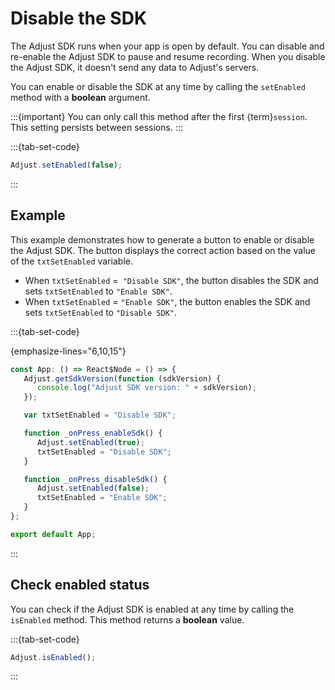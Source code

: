 # Disable the SDK

The Adjust SDK runs when your app is open by default. You can disable and re-enable the Adjust SDK to pause and resume recording. When you disable the Adjust SDK, it doesn't send any data to Adjust's servers.

You can enable or disable the SDK at any time by calling the `setEnabled` method with a **boolean** argument.

:::{important}
You can only call this method after the first {term}`session`. This setting persists between sessions.
:::

:::{tab-set-code}

```js
Adjust.setEnabled(false);
```

:::

## Example

This example demonstrates how to generate a button to enable or disable the Adjust SDK. The button displays the correct action based on the value of the `txtSetEnabled` variable.

-  When `txtSetEnabled` =` "Disable SDK"`, the button disables the SDK and sets `txtSetEnabled` to `"Enable SDK"`.
-  When `txtSetEnabled` = `"Enable SDK"`, the button enables the SDK and sets `txtSetEnabled` to `"Disable SDK"`.

:::{tab-set-code}

{emphasize-lines="6,10,15"}

```js
const App: () => React$Node = () => {
   Adjust.getSdkVersion(function (sdkVersion) {
      console.log("Adjust SDK version: " + sdkVersion);
   });

   var txtSetEnabled = "Disable SDK";

   function _onPress_enableSdk() {
      Adjust.setEnabled(true);
      txtSetEnabled = "Disable SDK";
   }

   function _onPress_disableSdk() {
      Adjust.setEnabled(false);
      txtSetEnabled = "Enable SDK";
   }
};

export default App;
```

:::

## Check enabled status

You can check if the Adjust SDK is enabled at any time by calling the `isEnabled` method. This method returns a **boolean** value.

:::{tab-set-code}

```js
Adjust.isEnabled();
```

:::
